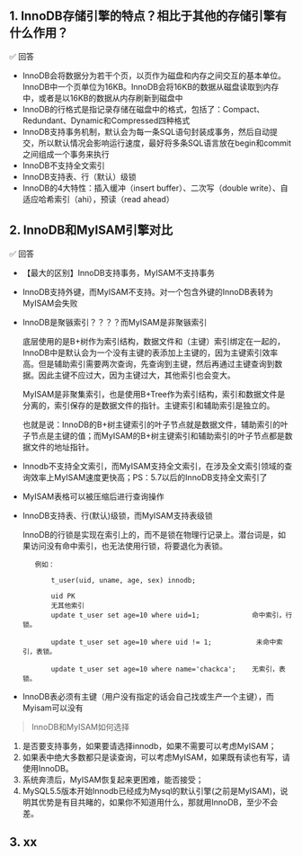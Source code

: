 ## 1. InnoDB存储引擎的特点？相比于其他的存储引擎有什么作用？

✅ 回答

- InnoDB会将数据分为若干个页，以页作为磁盘和内存之间交互的基本单位。InnoDB中一个页单位为16KB。InnoDB会将16KB的数据从磁盘读取到内存中，或者是以16KB的数据从内存刷新到磁盘中
- InnoDB的行格式是指记录存储在磁盘中的格式，包括了：Compact、Redundant、Dynamic和Compressed四种格式
- InnoDB支持事务机制，默认会为每一条SQL语句封装成事务，然后自动提交，所以默认情况会影响运行速度，最好将多条SQL语言放在begin和commit之间组成一个事务来执行
- InnoDB不支持全文索引
- InnoDB支持表、行（默认）级锁
- InnoDB的4大特性：插入缓冲（insert buffer）、二次写（double write）、自适应哈希索引（ahi），预读（read ahead）

## 2. InnoDB和MyISAM引擎对比

✅ 回答

- 【最大的区别】InnoDB支持事务，MyISAM不支持事务
- InnoDB支持外键，而MyISAM不支持。对一个包含外键的InnoDB表转为MyISAM会失败
- InnoDB是聚镞索引？？？？而MyISAM是非聚镞索引 
    
    底层使用的是B+树作为索引结构，数据文件和（主键）索引绑定在一起的，InnoDB中是默认会为一个没有主键的表添加上主键的，因为主键索引效率高。但是辅助索引需要两次查询，先查询到主键，然后再通过主键查询到数据。因此主键不应过大，因为主键过大，其他索引也会变大。
    
    MyISAM是非聚集索引，也是使用B+Tree作为索引结构，索引和数据文件是分离的，索引保存的是数据文件的指针。主键索引和辅助索引是独立的。
    
    也就是说：InnoDB的B+树主键索引的叶子节点就是数据文件，辅助索引的叶子节点是主键的值；而MyISAM的B+树主键索引和辅助索引的叶子节点都是数据文件的地址指针。
 
- Innodb不支持全文索引，而MyISAM支持全文索引，在涉及全文索引领域的查询效率上MyISAM速度更快高；PS：5.7以后的InnoDB支持全文索引了
- MyISAM表格可以被压缩后进行查询操作
- InnoDB支持表、行(默认)级锁，而MyISAM支持表级锁
    
     InnoDB的行锁是实现在索引上的，而不是锁在物理行记录上。潜台词是，如果访问没有命中索引，也无法使用行锁，将要退化为表锁。
     ```
        例如：
         
            t_user(uid, uname, age, sex) innodb;
         
            uid PK
            无其他索引
            update t_user set age=10 where uid=1;             命中索引，行锁。
         
            update t_user set age=10 where uid != 1;           未命中索引，表锁。
         
            update t_user set age=10 where name='chackca';    无索引，表锁。
    ```
- InnoDB表必须有主键（用户没有指定的话会自己找或生产一个主键），而Myisam可以没有

> InnoDB和MyISAM如何选择

1. 是否要支持事务，如果要请选择innodb，如果不需要可以考虑MyISAM；
2. 如果表中绝大多数都只是读查询，可以考虑MyISAM，如果既有读也有写，请使用InnoDB。
3. 系统奔溃后，MyISAM恢复起来更困难，能否接受；
4. MySQL5.5版本开始Innodb已经成为Mysql的默认引擎(之前是MyISAM)，说明其优势是有目共睹的，如果你不知道用什么，那就用InnoDB，至少不会差。

## 3. xx
